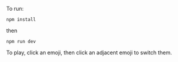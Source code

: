 To run:

`npm install`

then

`npm run dev`

To play, click an emoji, then click an adjacent emoji to switch them.